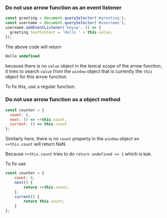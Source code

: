 
### Do not use arrow function as an event listener

```js
const greeting = document.querySelector('#greeting');
const username = document.querySelector('#username');
username.addEventListener('keyup', () => {
  greeting.textContent = 'Hello ' + this.value;
});
```

The above code will return 
```js
Hello undefined
```

because there is no `value` object in the lexical scope of the arrow function, it tries to search `value` from the `window` object that is currently the `this` object for this arrow function.

To fix this, use a regular function. 

### Do not use arrow function as a object method

```js
const counter = {
  count: 0,
  next: () => ++this.count,
  current: () => this.count
};
```

Similarly here, there is no `count` property in the `window` object so `++this.count` will return NaN.

Because `++this.count` tries to do `return undefined += 1` which is `NaN`.

To fix use 
```js
const counter = {
    count: 0,
    next() {
        return ++this.count;
    },
    current() {
        return this.count;
    }
};
```

